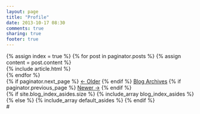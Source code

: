 ```yaml
---
layout: page
title: "Profile"
date: 2013-10-17 08:30
comments: true
sharing: true
footer: true
---
```


<div class="blog-index">
  {% assign index = true %}
  {% for post in paginator.posts %}
  {% assign content = post.content %}
    <article>
      {% include article.html %}
    </article>
  {% endfor %}
  <div class="pagination">
    {% if paginator.next_page %}
      <a class="prev" href="{{paginator.next_page}}">&larr; Older</a>
    {% endif %}
    <a href="/blog/archives">Blog Archives</a>
    {% if paginator.previous_page %}
    <a class="next" href="{{paginator.previous_page}}">Newer &rarr;</a>
    {% endif %}
  </div>
</div>
<aside class="sidebar">
  {% if site.blog_index_asides.size %}
    {% include_array blog_index_asides %}
  {% else %}
    {% include_array default_asides %}
  {% endif %}
</aside>#

